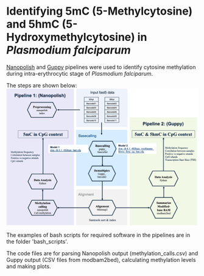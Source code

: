 # Identifying 5mC (5-Methylcytosine) and 5hmC (5-Hydroxymethylcytosine) in *Plasmodium falciparum*

 [Nanopolish](https://nanopolish.readthedocs.io/en/latest/quickstart_call_methylation.html) and [Guppy](https://labs.epi2me.io/gm24385-5mc/) pipelines were used to identify cytosine methylation during intra-erythrocytic stage of *Plasmodium falciparum*. 

The steps are shown below:
![alt text](https://github.com/Hann-Zhang/Plasmodium_falciparum_ONT_5mC_calling/blob/main/figures/Pipelines.png)

The examples of bash scripts for required software in the pipelines are in the folder 'bash_scripts'. 

The code files are for parsing Nanopolish output (methylation_calls.csv) and Guppy output (CSV files from modbam2bed), calculating methylation levels and making plots. 



